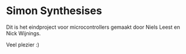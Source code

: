# Simon Synthesises
Dit is het eindproject voor microcontrollers gemaakt door Niels Leest en Nick Wijnings.

Veel plezier :)
